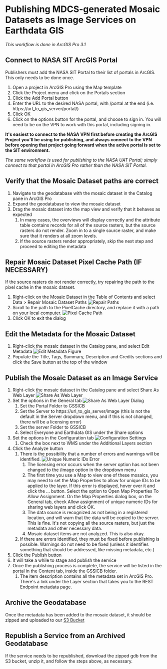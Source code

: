 # Publishing MDCS-generated Mosaic Datasets as Image Services on Earthdata GIS

*This workflow is done in ArcGIS Pro 3.1*

## Connect to NASA SIT ArcGIS Portal
Publishers must add the NASA SIT Portal to their list of portals in ArcGIS. This only needs to be done once.

1. Open a project in ArcGIS Pro using the Map template
2. Click the Project menu and click on the Portals section
3. Click the Add Portal button
4. Enter the URL to the desired NASA portal, with /portal at the end (i.e. https://url_to_gis_server/portal/)
5. Click OK
6. Click on the options button for the portal, and choose to sign in. You will need to be on the VPN to work with this portal, including signing in.

**It's easiest to connect to the NASA VPN first before creating the ArcGIS Project you'll be using for publishing, and always connect to the VPN before opening that project going forward when the active portal is set to the SIT environment.**

*The same workflow is used for publishing to the NASA UAT Portal; simply connect to that portal in ArcGIS Pro rather than the NASA SIT Portal.*

## Verify that the Mosaic Dataset paths are correct

1. Navigate to the geodatabase with the mosaic dataset in the Catalog pane in ArcGIS Pro
2. Expand the geodatabase to view the mosaic dataset
3. Drag the mosaic dataset into the map view and verify that it behaves as expected
   1. In many cases, the overviews will display correctly and the attribute table contains records for all of the source rasters, but the source rasters do not render. Zoom in to a single source raster, and make sure that it renders at all zoom levels.
   2. If the source rasters render appropriately, skip the next step and proceed to editing the metadata

## Repair Mosaic Dataset Pixel Cache Path (IF NECESSARY)

If the source rasters do not render correctly, try repairing the path to the pixel cache in the mosaic dataset.

1. Right-click on the Mosaic Dataset in the Table of Contents and select Data > Repair Mosaic Dataset Paths
![Repair Paths](images/RepairPaths.PNG)
2. Scroll to the path to the PixelCache directory, and replace it with a path on your local computer.
![Pixel Cache Path](images/PixelCachePath.PNG)
3. Click OK to exit the dialog

## Edit the Metadata for the Mosaic Dataset

1. Right-click the mosaic dataset in the Catalog pane, and select Edit Metadata
![Edit Metadata Figure](images/EditMetadata.PNG)
2. Populate the Title, Tags, Summary, Description and Credits sections and click the Save button at the top of the window

## Publish the Mosaic Dataset as an Image Service

1. Right-click the mosaic dataset in the Catalog pane and select Share As Web Layer
![Share As Web Layer](images/ShareAsWebLayer.PNG)
2. Set the options in the General tab
![Share As Web Layer Dialog](images/ShareAsWebLayerDialog.PNG)
   1. Set the Portal Folder to GSSICB
   2. Set the Server to https://url_to_gis_server/image (this is not the default in the Server dropdown menu, and if this is not changed, there will be a licensing error)
   3. Set the server Folder to GSSICB
   4. Select Everyone and Earthdata GIS under the Share options
3. Set the options in the Configuration tab
![Configuration Settings](images/WMS.PNG)
   1. Check the box next to WMS under the Additional Layers section
4. Click the Analyze button
   1. There is the possibility that a number of errors and warnings will be identified.
![Unique Numeric IDs Error](images/UniqueNumericIDs.PNG)
      1. The licensing error occurs when the server option has not been changed to the /image option in the dropdown menu
      2. The first time you use a Map to view one of these mosaics, you may need to set the Map Properties to allow for unique IDs to be applied to the layer. If this error is displayed, hover over it and click the ... button. Select the option to Open Map Properties To Allow Assignment. On the Map Properties dialog box, on the General tab, check Allow assignment of unique numeric IDs for sharing web layers and click OK. 
      3. The data source is recognized as not being in a registered location, and will warn that the data will be copied to the server. This is fine. It's not copying all the source rasters, but just the metadata and other necessary data.
      4. Mosaic dataset items are not analyzed. This is also okay.
   2. If there are errors identified, they must be fixed before publishing is possible. Warnings do not need to be fixed (unless it identifies something that should be addressed, like missing metadata, etc.)
5. Click the Publish button
6. It will take a while to stage and publish the service
7. Once the publishing process is complete, the service will be listed in the portal in the Content tab, inside the GSSICB folder.
   1. The item description contains all the metadata set in ArcGIS Pro. There's a link under the Layer section that takes you to the REST Endpoint metadata page.

## Archive the Geodatabase

Once the metadata has been added to the mosaic dataset, it should be zipped and uploaded to our [S3 Bucket](https://asf-gis-services.s3.us-west-2.amazonaws.com/GSSICB/)

## Republish a Service from an Archived Geodatabase

If the service needs to be republished, download the zipped gdb from the S3 bucket, unzip it, and follow the steps above, as necessary. 